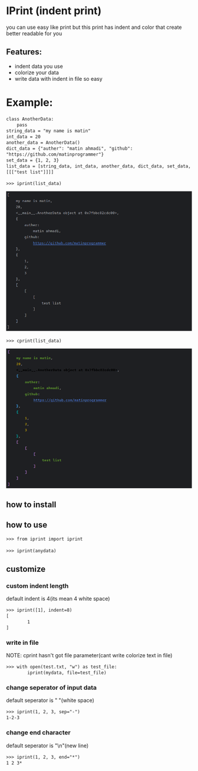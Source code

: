 # IPrint (indent print)
you can use easy like print but this print has indent and color
that create better readable for you


## Features:
+ indent data you use
+ colorize your data
+ write data with indent in file so easy


# Example:
    class AnotherData:
        pass
    string_data = "my name is matin"
    int_data = 20
    another_data = AnotherData()
    dict_data = {"auther": "matin ahmadi", "github": "https://github.com/matinprogrammer"}
    set_data = {1, 2, 3}
    list_data = [string_data, int_data, another_data, dict_data, set_data, [[["test list"]]]]

`>>> iprint(list_data)`

![Screenshot of example code of iprint](media/example_of_iprint.png)


`>>> cprint(list_data)`

![Screenshot of example code of iprint](media/example_of_cprint.png)


## how to install

## how to use

    >>> from iprint import iprint

    >>> iprint(anydata)

## customize
### custom indent length
default indent is 4(its mean 4 white space)

    >>> iprint([1], indent=8)
    [
            1
    ]

### write in file
NOTE: cprint hasn't got file parameter(cant write colorize text in file)

    >>> with open(test.txt, "w") as test_file:
            iprint(mydata, file=test_file)
### change seperator of input data
default seperator is " "(white space)

    >>> iprint(1, 2, 3, sep="-")
    1-2-3

### change end character
default seperator is "\n"(new line)

    >>> iprint(1, 2, 3, end="*")
    1 2 3*


    